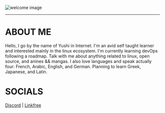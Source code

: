 ![welcome image](https://zupimages.net/up/23/05/uq11.gif)
___
# ABOUT ME

Hello, I go by the name of Yushi in Internet. I'm an avid self taught learner and interested mainly in the linux ecosystem. I'm currently learning devOps following a roadmap. Talk with me about anything related to linux, open source, and anines && mangas. I also love languages and speak actually four: French, Arabic, English, and German. Planning to learn Greek, Japanese, and Latin.

# SOCIALS 

[Discord](discord.com/users/1071758711330193478) | [Linkfree](https://linkfree.eddiehub.io/Yushi5058)


